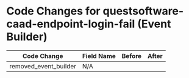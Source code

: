 # Code Changes for questsoftware-caad-endpoint-login-fail (Event Builder)

| Code Change | Field Name | Before | After |
|-------------|------------|--------|-------|
| removed_event_builder | N/A |  |  |